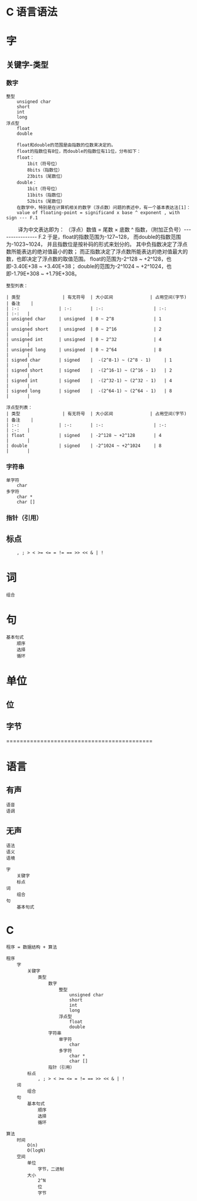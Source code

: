 
C 语言语法
==


# 字

## 关键字-类型

### 数字

	整型
		unsigned char
		short
		int
		long
	浮点型
		float
		double

		float和double的范围是由指数的位数来决定的。
		float的指数位有8位，而double的指数位有11位，分布如下：
		float：
			1bit（符号位）
			8bits（指数位）
			23bits（尾数位）
		double：
			1bit（符号位）
			11bits（指数位）
			52bits（尾数位）
		在数学中，特别是在计算机相关的数字（浮点数）问题的表述中，有一个基本表达法[1]：
		value of floating-point = significand x base ^ exponent , with sign --- F.1
　　	译为中文表达即为：
		（浮点）数值 =   尾数    ×    底数 ^ 指数，（附加正负号）---------------- F.2
		于是，float的指数范围为-127~128，
		而double的指数范围为-1023~1024，
		并且指数位是按补码的形式来划分的。
		其中负指数决定了浮点数所能表达的绝对值最小的数；
		而正指数决定了浮点数所能表达的绝对值最大的数，也即决定了浮点数的取值范围。
		float的范围为-2^128 ~ +2^128，也即-3.40E+38 ~ +3.40E+38；
		double的范围为-2^1024 ~ +2^1024，也即-1.79E+308 ~ +1.79E+308。

	整型列表：

	| 类型 				| 有无符号 	| 大小区间 				| 占用空间(字节) 	| 备注 	|
	| :-: 				| :-: 		| :-: 					| :-: 				| :-: 	|
	| unsigned char 	| unsigned 	| 0 ~ 2^8 				| 1 				|  		|
	| unsigned short 	| unsigned 	| 0 ~ 2^16 				| 2 				| 		|
	| unsigned int	 	| unsigned 	| 0 ~ 2^32 				| 4 				| 		|
	| unsigned long	 	| unsigned 	| 0 ~ 2^64 				| 8 				| 		|
	| signed char 		| signed 	|  -(2^8-1) ~ (2^8 - 1) 	| 1 				|  		|
	| signed short 		| signed 	|  -(2^16-1) ~ (2^16 - 1) 	| 2 				| 		|
	| signed int	 	| signed 	|  -(2^32-1) ~ (2^32 - 1) 	| 4 				| 		|
	| signed long	 	| signed 	|  -(2^64-1) ~ (2^64 - 1) 	| 8 				| 		|

	浮点型列表：
	| 类型 				| 有无符号 	| 大小区间 				| 占用空间(字节) 	| 备注 	|
	| :-: 				| :-: 		| :-: 					| :-: 				| :-: 	|
	| float 			| signed 	| -2^128 ~ +2^128		| 4 				|  		|
	| double 			| signed 	| -2^1024 ~ +2^1024		| 8 				|  		|


### 字符串

	单字符
		char
	多字符
		char *
		char []

### 指针（引用）

## 标点

		, ; > < >= <= = != == >> << & | !

# 词

	组合

# 句

	基本句式
		顺序
		选择
		循环

# 单位

## 位
## 字节


===========================================

# 语言

## 有声

	语音
	语调

## 无声

	语法
	语义
	语境

	字
		关键字
		标点
	词
		组合
	句
		基本句式


# C

	程序 = 数据结构 + 算法

	程序
		字
			关键字
				类型
					数字
						整型
							unsigned char
							short
							int
							long
						浮点型
							float
							double
					字符串
						单字符
							char
						多字符
							char *
							char []
					指针（引用）
			标点
				, ; > < >= <= = != == >> << & | !
		词
			组合
		句
			基本句式
				顺序
				选择
				循环

	算法
		时间
			O(n)
			O(logN)
		空间
			单位
				字节，二进制
			大小
				2^N
				位
				字节
